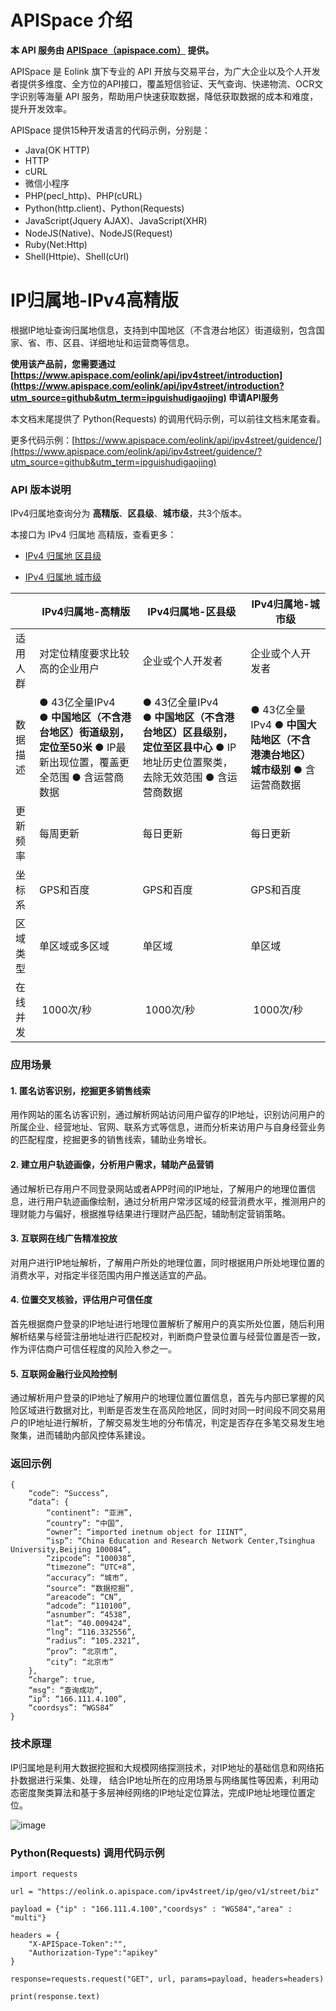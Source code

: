 # APISpace 介绍
**本 API 服务由 [APISpace（apispace.com）](https://www.apispace.com/?utm_source=github&utm_term=ipguishudigaojing) 提供。**

APISpace 是 Eolink 旗下专业的 API 开放与交易平台，为广大企业以及个人开发者提供多维度、全方位的API接口，覆盖短信验证、天气查询、快递物流、OCR文字识别等海量 API 服务，帮助用户快速获取数据，降低获取数据的成本和难度，提升开发效率。

APISpace 提供15种开发语言的代码示例，分别是：
- Java(OK HTTP)
- HTTP
- cURL
- 微信小程序
- PHP(pecl_http)、PHP(cURL)
- Python(http.client)、Python(Requests)
- JavaScript(Jquery AJAX)、JavaScript(XHR)
- NodeJS(Native)、NodeJS(Request)
- Ruby(Net:Http)
- Shell(Httpie)、Shell(cUrl)

# IP归属地-IPv4高精版

根据IP地址查询归属地信息，支持到中国地区（不含港台地区）街道级别，包含国家、省、市、区县、详细地址和运营商等信息。

**使用该产品前，您需要通过 [https://www.apispace.com/eolink/api/ipv4street/introduction](https://www.apispace.com/eolink/api/ipv4street/introduction?utm_source=github&utm_term=ipguishudigaojing) 申请API服务**

本文档末尾提供了 Python(Requests) 的调用代码示例，可以前往文档末尾查看。

更多代码示例：[https://www.apispace.com/eolink/api/ipv4street/guidence/](https://www.apispace.com/eolink/api/ipv4street/guidence/?utm_source=github&utm_term=ipguishudigaojing)

### API 版本说明

IPv4归属地查询分为 **高精版**、**区县级**、**城市级**，共3个版本。

本接口为 IPv4 归属地 高精版，查看更多：

-   [IPv4 归属地 区县级](https://www.apispace.com/eolink/api/ipguishu/introduction?utm_source=github&utm_term=ipguishudi)

-   [IPv4 归属地 城市级](https://www.apispace.com/eolink/api/ipv4city/introduction?utm_source=github&utm_term=ipguishudicity)  
      


|      | IPv4归属地-高精版                                                          | IPv4归属地-区县级                                                             | IPv4归属地-城市级                                    |
| ---- | -------------------------------------------------------------------- | ----------------------------------------------------------------------- | ---------------------------------------------- |
| 适用人群 | 对定位精度要求比较高的企业用户                                                      | 企业或个人开发者                                                                | 企业或个人开发者                                       |
| 数据描述 | ● 43亿全量IPv4 ● **中国地区（不含港台地区）街道级别，定位至50米** ● IP最新出现位置，覆盖更全范围 ● 含运营商数据 | ● 43亿全量IPv4 ● **中国地区（不含港台地区）区县级别，定位至区县中心** ● IP地址历史位置聚类，去除无效范围 ● 含运营商数据 | ● 43亿全量IPv4 ● **中国大陆地区（不含港澳台地区）城市级别** ● 含运营商数据 |
| 更新频率 | 每周更新                                                                 | 每日更新                                                                    | 每日更新                                           |
| 坐标系  | GPS和百度                                                               | GPS和百度                                                                  | GPS和百度                                         |
| 区域类型 | 单区域或多区域                                                              | 单区域                                                                     | 单区域                                            |
| 在线并发 |  1000次/秒                                                             |  1000次/秒                                                                |  1000次/秒                                       |


### 应用场景
#### 1. 匿名访客识别，挖掘更多销售线索
用作网站的匿名访客识别，通过解析网站访问用户留存的IP地址，识别访问用户的所属企业、经营地址、官网、联系方式等信息，进而分析来访用户与自身经营业务的匹配程度，挖掘更多的销售线索，辅助业务增长。

#### 2. 建立用户轨迹画像，分析用户需求，辅助产品营销
通过解析已存用户不同登录网站或者APP时间的IP地址，了解用户的地理位置信息，进行用户轨迹画像绘制，通过分析用户常涉区域的经营消费水平，推测用户的理财能力与偏好，根据推导结果进行理财产品匹配，辅助制定营销策略。

#### 3. 互联网在线广告精准投放
对用户进行IP地址解析，了解用户所处的地理位置，同时根据用户所处地理位置的消费水平，对指定半径范围内用户推送适宜的产品。

#### 4. 位置交叉核验，评估用户可信任度
首先根据商户登录的IP地址进行地理位置解析了解用户的真实所处位置，随后利用解析结果与经营注册地址进行匹配校对，判断商户登录位置与经营位置是否一致，作为评估商户可信任程度的风险入参之一。

#### 5. 互联网金融行业风险控制
通过解析用户登录的IP地址了解用户的地理位置位置信息，首先与内部已掌握的风险区域进行数据对比，判断是否发生在高风险地区，同时对同一时间段不同交易用户的IP地址进行解析，了解交易发生地的分布情况，判定是否存在多笔交易发生地聚集，进而辅助内部风控体系建设。

### 返回示例

```
{
    “code”: “Success”,
    “data”: {
        “continent”: “亚洲”,
        “country”: “中国”,
        “owner”: “imported inetnum object for IIINT”,
        “isp”: “China Education and Research Network Center,Tsinghua University,Beijing 100084”,
        “zipcode”: “100038”,
        “timezone”: “UTC+8”,
        “accuracy”: “城市”,
        “source”: “数据挖掘”,
        “areacode”: “CN”,
        “adcode”: “110100”,
        “asnumber”: “4538”,
        “lat”: “40.009424”,
        “lng”: “116.332556”,
        “radius”: “105.2321”,
        “prov”: “北京市”,
        “city”: “北京市”
    },
    “charge”: true,
    “msg”: “查询成功”,
    “ip”: “166.111.4.100”,
    “coordsys”: “WGS84”
}
```

### 技术原理

IP归属地是利用大数据挖掘和大规模网络探测技术，对IP地址的基础信息和网络拓扑数据进行采集、处理， 结合IP地址所在的应用场景与网络属性等因素，利用动态密度聚类算法和基于多层神经网络的IP地址定位算法，完成IP地址地理位置定位。

![image](https://user-images.githubusercontent.com/36323798/223399783-82ad92be-7dfe-4ea6-837d-f73155a4caa7.png)

### Python(Requests) 调用代码示例

```
import requests

url = "https://eolink.o.apispace.com/ipv4street/ip/geo/v1/street/biz"

payload = {"ip" : "166.111.4.100","coordsys" : "WGS84","area" : "multi"}

headers = {
    "X-APISpace-Token":"",
    "Authorization-Type":"apikey"
}

response=requests.request("GET", url, params=payload, headers=headers)

print(response.text)

```


